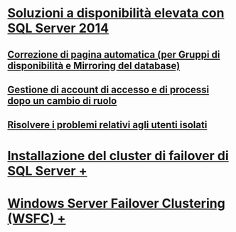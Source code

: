 # [Soluzioni a disponibilità elevata con SQL Server 2014](high-availability-solutions-sql-server.md)
## [Correzione di pagina automatica (per Gruppi di disponibilità e Mirroring del database)](automatic-page-repair-availability-groups-database-mirroring.md)
## [Gestione di account di accesso e di processi dopo un cambio di ruolo](management-of-logins-and-jobs-after-role-switching-sql-server.md)
## [Risolvere i problemi relativi agli utenti isolati](troubleshoot-orphaned-users-sql-server.md)

# [Installazione del cluster di failover di SQL Server +](install/sql-server-failover-cluster-installation.md)
# [Windows Server Failover Clustering (WSFC) +](windows/windows-server-failover-clustering-wsfc-with-sql-server.md)
